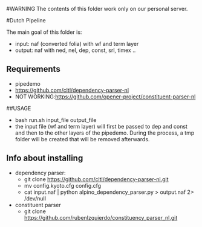 #WARNING
The contents of this folder work only on our personal server.

#Dutch Pipeline

The main goal of this folder is:
* input: naf (converted folia) with wf and term layer
* output: naf with ned, nel, dep, const, srl, timex ..

## Requirements
* pipedemo
* https://github.com/cltl/dependency-parser-nl
* NOT WORKING:https://github.com/opener-project/constituent-parser-nl

##USAGE
* bash run.sh input_file output_file
* the input file (wf and term layer) will first be passed to dep and const
and then to the other layers of the pipedemo. During the process, a tmp folder
will be created that will be removed afterwards.

## Info about installing
* dependency parser:
    * git clone https://github.com/cltl/dependency-parser-nl.git
    * mv config.kyoto.cfg config.cfg
    * cat input.naf | python alpino_dependency_parser.py > output.naf 2> /dev/null
* constituent parser
    * git clone https://github.com/rubenIzquierdo/constituency_parser_nl.git

